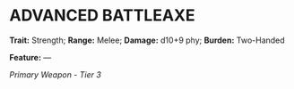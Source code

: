 ﻿---
tags:
  - Item
  - Weapon
name: 'ADVANCED BATTLEAXE'
trait: 'Strength'
range: 'Melee'
damage: 'd10+9 phy'
burden: 'Two-Handed'
feat_name: 
feat_text: 
primary_or_secondary: 'Primary Weapon'
tier: 3
---

# ADVANCED BATTLEAXE

**Trait:** Strength; **Range:** Melee; **Damage:** d10+9 phy; **Burden:** Two-Handed

**Feature:** —

*Primary Weapon - Tier 3*
